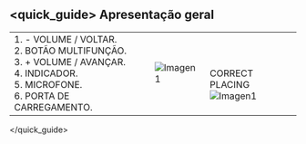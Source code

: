 ## <quick_guide> Apresentação geral

|  |  |  |
|:-------|:-------|:-------|
|1. - VOLUME / VOLTAR. <br> 2.	BOTÃO MULTIFUNÇÃO. <br> 3. + VOLUME / AVANÇAR. <br> 4.	INDICADOR. <br> 5. MICROFONE. <br> 6.	PORTA DE CARREGAMENTO.|![Imagen1](http://static.energysistem.com/images/manuals/42556/561d19aba1c67.jpg)|<br> <br> CORRECT PLACING <br> ![Imagen1](http://static.energysistem.com/images/manuals/42556/561e76e3e2cbd.jpg)|
</quick_guide>
